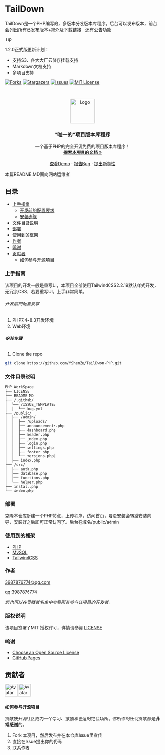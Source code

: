 # TailDown

TailDown是一个PHP编写的，多版本分发版本库程序，后台可以发布版本，前台会列出所有已发布版本+简介及下载链接，还有公告功能

> [!TIP]
> 1.2.0正式版更新计划：
> - 支持S3、各大大厂云储存挂载支持
> - Markdown文档支持
> - 多项目支持

<!-- PROJECT SHIELDS -->
[![Forks][forks-shield]][forks-url]
[![Stargazers][stars-shield]][stars-url]
[![Issues][issues-shield]][issues-url]
[![MIT License][license-shield]][license-url]

<!-- PROJECT LOGO -->
<br />

<p align="center">
  <a href="https://github.com/YShenZe/TailDwon-PHP/">
    <img src="https://mirror.mengze2.cn/proxy/github.com/YShenZe.png" alt="Logo" width="80" height="80">
  </a>

  <h3 align="center">"唯一的"项目版本库程序</h3>
  <p align="center">
    一个基于PHP的完全开源免费的项目版本库程序！
    <br />
    <a href="https://github.com/YShenZe/TailDwon-PHP/"><strong>探索本项目的文档 »</strong></a>
    <br />
    <br />
    <a href="https://d.usfpack.site">查看Demo</a>
    ·
    <a href="https://github.com/YShenZe/TailDwon-PHP/issues">报告Bug</a>
    ·
    <a href="https://github.com/YShenZe/TailDwon-PHP/issues">提出新特性</a>
  </p>

</p>


 本篇README.MD面向网站运维者

## 目录

- [上手指南](#上手指南)
  - [开发前的配置要求](#开发前的配置要求)
  - [安装步骤](#安装步骤)
- [文件目录说明](#文件目录说明)
- [部署](#部署)
- [使用到的框架](#使用到的框架)
- [作者](#作者)
- [鸣谢](#鸣谢)
- [贡献者](#贡献者)
  - [如何参与开源项目](#如何参与开源项目)

### 上手指南

该项目的开发一般是重写UI，本项目全部使用TailwindCSS2.2.19默认样式开发，无冗余CSS，若要重写UI，上手非常简单。

###### 开发前的配置要求

1. PHP7.4~8.3开发环境
2. Web环境

###### **安装步骤**

1. Clone the repo

```sh
git clone https://github.com/YShenZe/TailDwon-PHP.git
```

### 文件目录说明

```filetree
PHP_WorkSpace
├── LICENSE
├── README.MD
├── /.github/
│  └── /ISSUE_TEMPLATE/
│  │  └── bug.yml
├── /public/
│  ├── /admin/
│  │  ├── /uploads/
│  │  ├── announcements.php
│  │  ├── dashboard.php
│  │  ├── header.php
│  │  ├── index.php
│  │  ├── login.php
│  │  ├── settings.php
│  │  ├── footer.php
│  │  └── versions.php│
│  ├── index.php
├── /src/
│  ├── auth.php
│  ├── database.php
│  ├── functions.php
│  └── helper.php
├── install.php
└── index.php

```

### 部署

克隆本仓库新建一个PHP站点，上传程序，访问首页，若没安装会转跳安装向导，安装好之后即可正常访问了。后台在域名/public/admin

### 使用到的框架

- [PHP](https://www.php.net/)
- [MySQL](https://www.mysql.com/)
- [TailwindCSS](https://www.tailwindcss.cn/)

### 作者

3987876774@qq.com

qq:3987876774

 *您也可以在贡献者名单中参看所有参与该项目的开发者。*

### 版权说明

该项目签署了MIT 授权许可，详情请参阅 [LICENSE](https://github.com/YShenZe/TailDwon-PHP/blob/main/LICENSE)

### 鸣谢

- [Choose an Open Source License](https://choosealicense.com)
- [GitHub Pages](https://pages.github.com)


## 贡献者
<p align="left">
<a href="https://github.com/YShenZe/TailDwon-PHP">
  <img src="https://mirror.mengze2.cn/proxy/github.com/YShenZe/TailDwon-PHP.png" alt="Avatar" width="40" height="40"/>
</a>
<a href="https://github.com/molikai-work">
  <img src="https://mirror.mengze2.cn/proxy/github.com/molikai-work.png" alt="Avatar" width="40" height="40"/>
</a>
</p>

#### 如何参与开源项目

贡献使开源社区成为一个学习、激励和创造的绝佳场所。你所作的任何贡献都是**非常感谢**的。


1. Fork 本项目，然后发布并在本仓库Issue里宣传
2. 直接在Issue提出你的代码
3. 联系作者

<!-- links -->
[your-project-path]: YShenZe/TailDwon-PHP
[forks-shield]: https://img.shields.io/github/forks/YShenZe/TailDwon-PHP.svg?style=flat-square
[forks-url]: https://github.com/YShenZe/TailDwon-PHP/network/members
[stars-shield]: https://img.shields.io/github/stars/YShenZe/TailDwon-PHP.svg?style=flat-square
[stars-url]: https://github.com/YShenZe/TailDwon-PHP/stargazers
[issues-shield]: https://img.shields.io/github/issues/YShenZe/TailDwon-PHP.svg?style=flat-square
[issues-url]: https://img.shields.io/github/issues/YShenZe/TailDwon-PHP.svg
[license-shield]: https://img.shields.io/github/license/YShenZe/TailDwon-PHP.svg?style=flat-square
[license-url]: https://github.com/YShenZe/TailDwon-PHP/blob/main/LICENSE